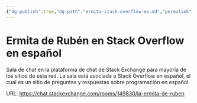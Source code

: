 ```yaml
---
{"dg-publish":true,"dg-path":"ermita-stack-overflow-es.md","permalink":"/ermita-stack-overflow-es/","title":"Ermita de Rubén en Stack Overflow en español","tags":["ermita"],"created":"2024-03-01T11:52:43.000-06:00","updated":"2024-04-04T12:49:58.193-06:00"}
---
```


# Ermita de Rubén en Stack Overflow en español
Sala de chat en la plataforma de chat de Stack Exchange para mayoría de los sitios de esta red. La sala está asociada a Stack Overflow en español, el cual es un sitio de preguntas y respuestas sobre programación en español.

URL: https://chat.stackexchange.com/rooms/149830/la-ermita-de-ruben